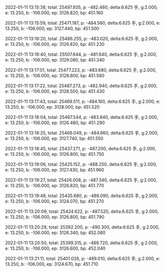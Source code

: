 2022-01-11 13:15:38, total: 25497.935, p: -482.460, delta:6.625 手, g:2.000, e: 13.250, b: -106.000, ep: 3126.820, bp: 451.160

2022-01-11 13:15:59, total: 25471.187, p: -484.560, delta:6.625 手, g:2.000, e: 13.250, b: -106.000, ep: 3127.440, bp: 451.500

2022-01-11 13:16:20, total: 25486.255, p: -483.020, delta:6.625 手, g:2.000, e: 13.250, b: -106.000, ep: 3126.820, bp: 451.230

2022-01-11 13:16:40, total: 25507.644, p: -481.640, delta:6.625 手, g:2.000, e: 13.250, b: -106.000, ep: 3129.080, bp: 451.340

2022-01-11 13:17:01, total: 25477.223, p: -483.680, delta:6.625 手, g:2.000, e: 13.250, b: -106.000, ep: 3128.800, bp: 451.560

2022-01-11 13:17:22, total: 25487.273, p: -482.940, delta:6.625 手, g:2.000, e: 13.250, b: -106.000, ep: 3128.500, bp: 451.430

2022-01-11 13:17:43, total: 25469.511, p: -484.160, delta:6.625 手, g:2.000, e: 13.250, b: -106.000, ep: 3128.000, bp: 451.520

2022-01-11 13:18:04, total: 25467.544, p: -483.840, delta:6.625 手, g:2.000, e: 13.250, b: -106.000, ep: 3126.480, bp: 451.290

2022-01-11 13:18:25, total: 25466.049, p: -484.660, delta:6.625 手, g:2.000, e: 13.250, b: -106.000, ep: 3127.740, bp: 451.550

2022-01-11 13:18:45, total: 25437.271, p: -487.200, delta:6.625 手, g:2.000, e: 13.250, b: -106.000, ep: 3126.800, bp: 451.750

2022-01-11 13:19:06, total: 25425.152, p: -488.250, delta:6.625 手, g:2.000, e: 13.250, b: -106.000, ep: 3127.430, bp: 451.960

2022-01-11 13:19:27, total: 25426.008, p: -487.340, delta:6.625 手, g:2.000, e: 13.250, b: -106.000, ep: 3126.820, bp: 451.770

2022-01-11 13:19:48, total: 25435.680, p: -486.090, delta:6.625 手, g:2.000, e: 13.250, b: -106.000, ep: 3124.070, bp: 451.270

2022-01-11 13:20:09, total: 25424.622, p: -487.520, delta:6.625 手, g:2.000, e: 13.250, b: -106.000, ep: 3126.800, bp: 451.790

2022-01-11 13:20:29, total: 25392.200, p: -490.300, delta:6.625 手, g:2.000, e: 13.250, b: -106.000, ep: 3126.340, bp: 452.080

2022-01-11 13:20:50, total: 25399.315, p: -489.720, delta:6.625 手, g:2.000, e: 13.250, b: -106.000, ep: 3126.600, bp: 452.040

2022-01-11 13:21:11, total: 25401.028, p: -489.010, delta:6.625 手, g:2.000, e: 13.250, b: -106.000, ep: 3124.670, bp: 451.710